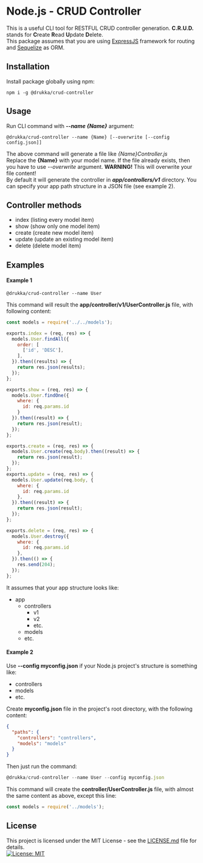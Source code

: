 Node.js - CRUD Controller
=========
This is a useful CLI tool for RESTFUL CRUD controller generation. **C.R.U.D.** stands for **C**reate **R**ead **U**pdate **D**elete.  
This package assumes that you are using [ExpressJS](https://expressjs.com/) framework for routing and  [Sequelize](http://docs.sequelizejs.com/) as ORM.

## Installation
Install package globally using npm:  
```cli
npm i -g @drukka/crud-controller
```
## Usage
Run CLI command with _**--name {Name}**_ argument:
```cli
@drukka/crud-controller --name {Name} [--overwrite [--config config.json]]
```
The above command will generate a file like _{Name}Controller.js_   
Replace the **{Name}** with your model name. If the file already exists, then you have to use *--overwrite* argument. **WARNING!** This will overwrite your file content!  
By default it will generate the controller in _**app/controllers/v1**_ directory. You can specify your app path structure in a JSON file (see example 2).

## Controller methods  
- index (listing every model item)
- show (show only one model item)
- create (create new model item)
- update (update an existing model item)
- delete (delete model item)

## Examples
#### Example 1
```cli
@drukka/crud-controller --name User
```
This command will result the **app/controller/v1/UserController.js** file, with following content:  
```js
const models = require('../../models');

exports.index = (req, res) => {
  models.User.findAll({
    order: [
      ['id', 'DESC'],
    ],
  }).then((results) => {
    return res.json(results);
  });
};

exports.show = (req, res) => {
  models.User.findOne({
    where: {
      id: req.params.id
    }
  }).then((result) => {
    return res.json(result);
  });
};

exports.create = (req, res) => {
  models.User.create(req.body).then((result) => {
    return res.json(result);
  });
};
exports.update = (req, res) => {
  models.User.update(req.body, {
    where: {
      id: req.params.id
    },
  }).then((result) => {
    return res.json(result);
  });
};

exports.delete = (req, res) => {
  models.User.destroy({
    where: {
      id: req.params.id
    },
  }).then(() => {
    res.send(204);
  });
};
```
It assumes that your app structure looks like:
- app
    - controllers
        - v1
        - v2
        - etc.
    - models
    - etc.
    
#### Example 2
Use **--config myconfig.json** if your Node.js project's structure is something like:  
- controllers
- models
- etc.  

Create **myconfig.json** file in the project's root directory, with the following content:
```json
{
  "paths": {
    "controllers": "controllers",
    "models": "models"
  }
}
```
Then just run the command:
```js
@drukka/crud-controller --name User --config myconfig.json
```
This command will create the **controller/UserController.js** file, with almost the same content as above, except this line:  
```js
const models = require('../models');
```

## License
This project is licensed under the MIT License  - see the [LICENSE.md](LICENSE.md) file for details.   
[![License: MIT](https://img.shields.io/badge/License-MIT-yellow.svg)](https://opensource.org/licenses/MIT)